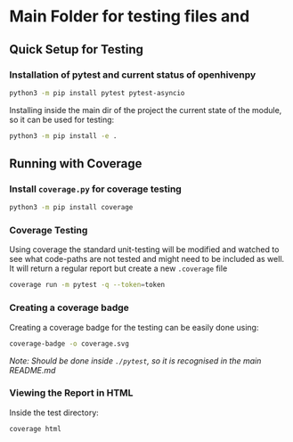 # Main Folder for testing files and 

## Quick Setup for Testing

### Installation of pytest and current status of openhivenpy

```bash
python3 -m pip install pytest pytest-asyncio 
```

Installing inside the main dir of the project the current state of the module,
so it can be used for testing:
```bash
python3 -m pip install -e .
```

## Running with Coverage

### Install `coverage.py` for coverage testing

```bash
python3 -m pip install coverage
```

### Coverage Testing

Using coverage the standard unit-testing will be modified and watched to see what code-paths are not tested 
and might need to be included as well. It will return a regular report but create a new `.coverage` file

```bash
coverage run -m pytest -q --token=token
```

### Creating a coverage badge

Creating a coverage badge for the testing can be easily done using:

```bash
coverage-badge -o coverage.svg
```

*Note: Should be done inside `./pytest`, so it is recognised in the main
README.md*

### Viewing the Report in HTML

Inside the test directory:

```bash
coverage html
```

